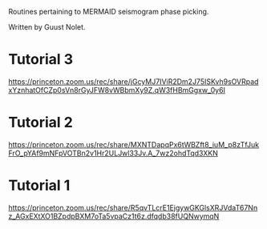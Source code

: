 Routines pertaining to MERMAID seismogram phase picking.

Written by Guust Nolet.

Tutorial 3
==========
https://princeton.zoom.us/rec/share/jGcyMJ7IViR2Dm2J75ISKvh9sOVRpadxYznhatOfCZp0sVn8rGyJFW8vWBbmXy9Z.qW3fHBmGgxw_0y6I

Tutorial 2
==========
https://princeton.zoom.us/rec/share/MXNTDapqPx6tWBZft8_iuM_p8zTfJukFrO_pYAf9mNFpVOTBn2v1Hr2ULJwl33Jv.A_7wz2ohdTqd3XKN

Tutorial 1
==========
https://princeton.zoom.us/rec/share/R5qvTLcrE1EjgywGKGlsXRJVdaT67Nnz_AGxEXtXO1BZpdpBXM7oTa5vpaCz1t6z.dfqdb38fUQNwymqN

